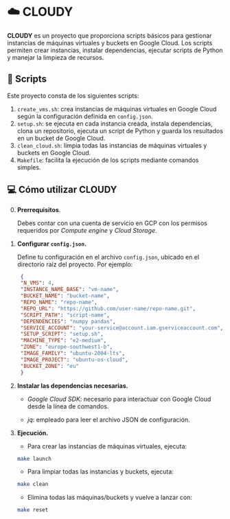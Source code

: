 # ☁️ **CLOUDY**

**CLOUDY** es un proyecto que proporciona scripts básicos para gestionar instancias de máquinas virtuales y buckets en Google Cloud. Los scripts permiten crear instancias, instalar dependencias, ejecutar scripts de Python y manejar la limpieza de recursos.

## 📄 **Scripts**

Este proyecto consta de los siguientes scripts:

1. `create_vms.sh`: crea instancias de máquinas virtuales en Google Cloud según la configuración definida en `config.json`.
2. `setup.sh`: se ejecuta en cada instancia creada, instala dependencias, clona un repositorio, ejecuta un script de Python y guarda los resultados en un bucket de Google Cloud.
3. `clean_cloud.sh`: limpia todas las instancias de máquinas virtuales y buckets en Google Cloud.
4. `Makefile`: facilita la ejecución de los scripts mediante comandos simples.

## 💻 **Cómo utilizar CLOUDY**

0. **Prerrequisitos**.

   Debes contar con una cuenta de servicio en GCP con los permisos requeridos por *Compute engine* y *Cloud Storage*.

1. **Configurar `config.json`.**

   Define tu configuración en el archivo `config.json`, ubicado en el directorio raíz del proyecto. Por ejemplo:

   ```json
    {
    "N_VMS": 4,
    "INSTANCE_NAME_BASE": "vm-name",
    "BUCKET_NAME": "bucket-name",
    "REPO_NAME": "repo-name",
    "REPO_URL": "https://github.com/user-name/repo-name.git",
    "SCRIPT_PATH": "script-name",
    "DEPENDENCIES": "numpy pandas",
    "SERVICE_ACCOUNT": "your-service@account.iam.gserviceaccount.com",
    "SETUP_SCRIPT": "setup.sh",
    "MACHINE_TYPE": "e2-medium",
    "ZONE": "europe-southwest1-b",
    "IMAGE_FAMILY": "ubuntu-2004-lts",
    "IMAGE_PROJECT": "ubuntu-os-cloud",
    "BUCKET_ZONE": "eu"
    }
    ```

2. **Instalar las dependencias necesarias.**

    - *Google Cloud SDK*: necesario para interactuar con Google Cloud desde la línea de comandos.

    - *jq*: empleado para leer el archivo JSON de configuración.

3. **Ejecución.**

    - Para crear las instancias de máquinas virtuales, ejecuta:

    ```bash
    make launch
    ```

    - Para limpiar todas las instancias y buckets, ejecuta:

    ```bash
    make clean
    ```

    - Elimina todas las máquinas/buckets y vuelve a lanzar con:

    ```bash
    make reset
    ```